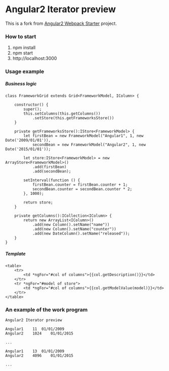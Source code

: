 # Angular2 Iterator preview

This is a fork from [Angular2 Webpack Starter](https://github.com/AngularClass/angular2-webpack-starter) project.

### How to start

1. npm install
2. npm start
3. http://localhost:3000

### Usage example

##### Business logic
```
class FrameworkGrid extends Grid<FrameworkModel, IColumn> {

    constructor() {
        super();
        this.setColumns(this.getColumns())
            .setStore(this.getFrameworksStore())
    }

    private getFrameworksStore():IStore<FrameworkModel> {
        let firstBean = new FrameworkModel("Angular1", 1, new Date('2009/01/01')),
            secondBean = new FrameworkModel("Angular2", 1, new Date('2015/01/01'));

        let store:IStore<FrameworkModel> = new ArrayStore<FrameworkModel>()
            .add(firstBean)
            .add(secondBean);

        setInterval(function () {
            firstBean.counter = firstBean.counter + 1;
            secondBean.counter = secondBean.counter * 2;
        }, 1000);

        return store;
    }

    private getColumns():ICollection<IColumn> {
        return new ArrayList<IColumn>()
            .add(new Column().setName("name"))
            .add(new Column().setName("counter"))
            .add(new DateColumn().setName("released"));
    }
}
```

##### Template
```
<table>
	<tr>
		<td *ngFor="#col of columns">{{col.getDescription()}}</td>
	</tr>
	<tr *ngFor="#model of store">
		<td *ngFor="#col of columns">{{col.getModelValue(model)}}</td>
	</tr>
</table>
```

### An example of the work program
```
Angular2 Iterator preview

Angular1	11	01/01/2009
Angular2	1024	01/01/2015

...

Angular1	13	01/01/2009
Angular2	4096	01/01/2015

...
```